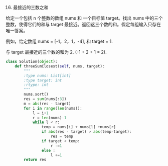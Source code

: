 16. 最接近的三数之和

给定一个包括 n 个整数的数组 nums 和 一个目标值 target。找出 nums 中的三个整数，使得它们的和与 target 最接近。返回这三个数的和。假定每组输入只存在唯一答案。

例如，给定数组 nums = [-1，2，1，-4], 和 target = 1.

与 target 最接近的三个数的和为 2. (-1 + 2 + 1 = 2).



```python
class Solution(object):
    def threeSumClosest(self, nums, target):
        """
        :type nums: List[int]
        :type target: int
        :rtype: int
        """
        nums.sort()
        res = sum(nums[:3])
        m = abs(res - target)
        for i in range(len(nums)):
            l = i+1
            r = len(nums)-1
            while l < r:
                temp = nums[i] + nums[l] +nums[r]
                if abs(res - target) > abs(temp-target):
                    res = temp
                if target < temp:
                    r -=1
                else :
                    l +=1
        return res

```





